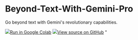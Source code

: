 # Beyond-Text-With-Gemini-Pro
Go beyond text with Gemini's revolutionary capabilities.

  <td>
    <a target="_blank" href="https://colab.research.google.com/github/google/generative-ai-docs/blob/main/site/en/tutorials/python_quickstart.ipynb"><img src="https://www.tensorflow.org/images/colab_logo_32px.png" />Run in Google Colab</a>
  </td>
  <td>
    <a target="_blank" href="https://github.com/google/generative-ai-docs/blob/main/site/en/tutorials/python_quickstart.ipynb"><img src="https://www.tensorflow.org/images/GitHub-Mark-32px.png" />View source on GitHub</a>
  </td>
</table>"

